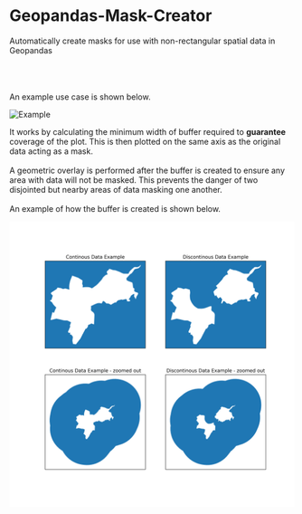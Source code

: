 # Geopandas-Mask-Creator
 Automatically create masks for use with non-rectangular spatial data in Geopandas

<br /><br /><br />
An example use case is shown below.

![Example](Example_output_with_and_without_mask.png)


It works by calculating the minimum width of buffer required to __guarantee__ coverage of the plot. This is then plotted on the same axis as the original data acting as a mask. 
<br /><br />
A geometric overlay is performed after the buffer is created to ensure any area with data will not be masked. This prevents the danger of two disjointed but nearby areas of data masking one another. 
<br /><br />
An example of how the buffer is created is shown below. 

![Example](Automated_width_of_buffer_created.png)
